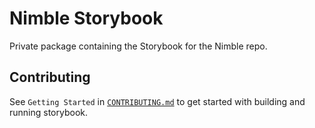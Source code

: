 # Nimble Storybook

Private package containing the Storybook for the Nimble repo.

## Contributing

See `Getting Started` in [`CONTRIBUTING.md`](/packages/storybook/CONTRIBUTING.md) to get started with building
and running storybook.